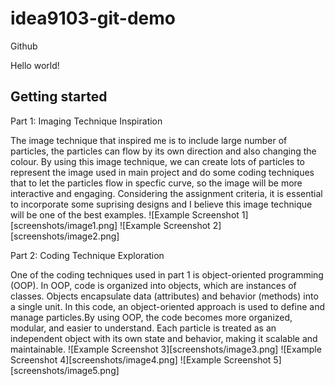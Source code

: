 # idea9103-git-demo
Github

Hello world!

## Getting started

Part 1: Imaging Technique Inspiration

The image technique that inspired me is to include large number of particles, the particles can flow by its own direction and also changing the colour. By using this image technique, we can create lots of particles to represent the image used in main project and do some coding techniques that to let the particles flow in specfic curve, so the image will be more interactive and engaging. Considering the assignment criteria, it is essential to incorporate some suprising designs and I believe this image technique will be one of the best examples.
![Example Screenshot 1][screenshots/image1.png]
![Example Screenshot 2][screenshots/image2.png]

Part 2: Coding Technique Exploration

One of the coding techniques used in part 1 is object-oriented programming (OOP). In OOP, code is organized into objects, which are instances of classes. Objects encapsulate data (attributes) and behavior (methods) into a single unit. In this code, an object-oriented approach is used to define and manage particles.By using OOP, the code becomes more organized, modular, and easier to understand. Each particle is treated as an independent object with its own state and behavior, making it scalable and maintainable.
![Example Screenshot 3][screenshots/image3.png]
![Example Screenshot 4][screenshots/image4.png]
![Example Screenshot 5][screenshots/image5.png]